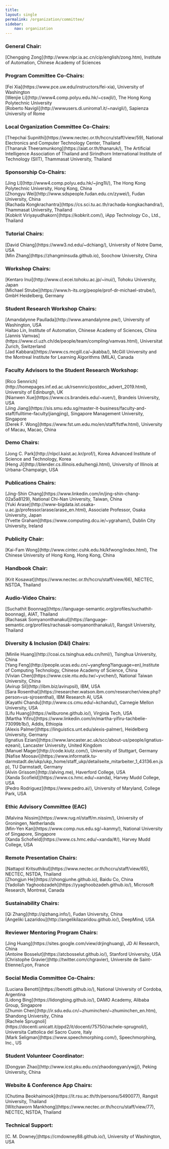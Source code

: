 ```yaml
---
title: 
layout: single
permalink: /organization/committee/
sidebar: 
    nav: organization 
---
```


<h3>General Chair:</h3> 
[Chengqing Zong](http://www.nlpr.ia.ac.cn/cip/english/zong.htm), Institute of Automation, Chinese Academy of Sciences<br>

<h3>Program Committee Co-Chairs:</h3>
[Fei Xia](https://www.pce.uw.edu/instructors/fei-xia),  University of Washington <br>
[Wenjie Li](http://www4.comp.polyu.edu.hk/~cswjli/), The Hong Kong Polytechnic University<br>
[Roberto Navigli](http://wwwusers.di.uniroma1.it/~navigli/), Sapienza University of Rome<br/>

<h3>Local Organization Committee Co-Chairs:</h3>
[Thepchai Supnithi](https://www.nectec.or.th/hccru/staff/view/59), National Electronics and Computer Technology Center, Thailand<br/>
[Thanaruk Theeramunkong](https://aiat.or.th/thanaruk/), The Artificial Intelligence Association of Thailand and Sirindhorn International Institute of Technology (SIIT), Thammasat University, Thailand

<h3>Sponsorship Co-Chairs:</h3>
[Jing LI](http://www4.comp.polyu.edu.hk/~jing1li/),  The Hong Kong Polytechnic University, Hong Kong, China<br/>
[Zhongyu Wei](http://www.sdspeople.fudan.edu.cn/zywei/), Fudan University, China<br/>
[Rachada Kongkrachantra](https://cs.sci.tu.ac.th/rachada-kongkachandra/), Thammasat University, Thailand<br/>
[Kobkrit Viriyayudhakorn](https://kobkrit.com/), iApp Technology Co., Ltd., Thailand<br/>

<h3>Tutorial Chairs:</h3>
[David Chiang](https://www3.nd.edu/~dchiang/), University of Notre Dame, USA<br/>
[Min Zhang](https://zhangminsuda.github.io), Soochow University, China<br/>

<h3>Workshop Chairs:</h3>
[Kentaro Inui](http://www.cl.ecei.tohoku.ac.jp/~inui/), Tohoku University, Japan<br/>
[Michael Strube](https://www.h-its.org/people/prof-dr-michael-strube/), GmbH Heidelberg, Germany<br/>

<h3>Student Research Workshop Chairs:</h3>
[Amandalynne Paullada](http://www.amandalynne.pw/), University of Washington, USA<br/>
Haitao Lin, Institute of Automation, Chinese Academy of Sciences, China<br/>
[Jannis Vamvas](https://www.cl.uzh.ch/de/people/team/compling/vamvas.html), Universitat Zurich, Switzerland<br/>
[Jad Kabbara](https://www.cs.mcgill.ca/~jkabba/), McGill University and the Montreal Institute for Learning Algorithms (MILA), Canada<br/>

<h3>Faculty Advisors to the Student Research Workshop:</h3>
[Rico Sennrich](http://homepages.inf.ed.ac.uk/rsennric/postdoc_advert_2019.html), University of Edinburgh, UK<br/>
[Nianwen Xue](https://www.cs.brandeis.edu/~xuen/), Brandeis University, USA<br/>
[Jing Jiang](https://sis.smu.edu.sg/master-it-business/faculty-and-staff/fulltime-faculty/jiangjing), Singapore Management University, Singapore<br/>
[Derek F. Wong](https://www.fst.um.edu.mo/en/staff/fstfw.html), University of Macau, Macao, China<br/>

<h3>Demo Chairs:</h3>
[Jong C. Park](http://nlpcl.kaist.ac.kr/prof/), Korea Advanced Institute of Science and Technology, Korea<br/>
[Heng Ji](http://blender.cs.illinois.edu/hengji.html), University of Illinois at Urbana-Champaign, USA<br/>

<h3>Publications Chairs:</h3>
[Jing-Shin Chang](https://www.linkedin.com/in/jing-shin-chang-02a5a8129), National Chi-Nan University, Taiwan, China<br/>
[Yuki Arase](http://www-bigdata.ist.osaka-u.ac.jp/professor/arase/arase_en.html),  Associate Professor, Osaka University, Japan<br/>
[Yvette Graham](https://www.computing.dcu.ie/~ygraham/), Dublin City University, Ireland<br/>

<h3>Publicity Chair:</h3>
[Kai-Fam Wong](http://www.cintec.cuhk.edu.hk/kfwong/index.html), The Chinese University of Hong Kong, Hong Kong, China<br/>

<h3>Handbook Chair:</h3>
[Krit Kosawat](https://www.nectec.or.th/hccru/staff/view/66), NECTEC, NSTDA, Thailand<br/>

<h3>Audio-Video Chairs:</h3>
[Suchathit Boonnag](https://language-semantic.org/profiles/suchathit-boonnag), AIAT, Thailand<br/>
[Rachasak Somyanonthanakul](https://language-semantic.org/profiles/rachasak-somyanonthanakul/), Rangsit University, Thailand<br/>

<h3>Diversity & Inclusion (D&I) Chairs:</h3>
[Minlie Huang](http://coai.cs.tsinghua.edu.cn/hml/), Tsinghua University, China<br/>
[Yang Feng](http://people.ucas.edu.cn/~yangfeng?language=en),Institute of Computing Technology, Chinese Academy of Science, China<br/>
[Vivian Chen](https://www.csie.ntu.edu.tw/~yvchen/), National Taiwan University, China <br/>
[Avirup Sil](http://ibm.biz/avirupsil), IBM, USA<br/>
[Sara Rosenthal](https://researcher.watson.ibm.com/researcher/view.php?person=us-sjrosenthal), IBM Research AI, USA<br/>
[Kayathi Chandu](http://www.cs.cmu.edu/~kchandu/), Carnegie Mellon University, USA<br/>
[Lifu Huang](https://wilburone.github.io/), Virginia Tech, USA<br/>
[Martha Yifiru](https://www.linkedin.com/in/martha-yifiru-tachbelie-73099b1b/), Addis, Ethiopia<br/>
[Alexis Palmer](https://linguistics.unt.edu/alexis-palmer), Heidelberg University, Germany<br/>
[Ignatius Eziani](https://www.lancaster.ac.uk/scc/about-us/people/ignatius-ezeani), Lancaster University, United Kingdom<br/>
[Manuel Mager](http://code.kiutz.com/), University of Stuttgart, Germany<br/>
[Nafise Moosavi](https://www.informatik.tu-darmstadt.de/ukp/ukp_home/staff_ukp/detailseite_mitarbeiter_1_43136.en.jsp), TU Darmstadt, Germany<br/>
[Alvin Grissom](http://alving.me), Haverford College, USA<br/>
[Xanda Scofield](https://www.cs.hmc.edu/~xanda), Harvey Mudd College, USA<br/>
[Pedro Rodriguez](https://www.pedro.ai/), University of Maryland, College Park, USA<br/>

<h3>Ethic Advisory Committee (EAC)</h3>
[Malvina Nissim](https://www.rug.nl/staff/m.nissim/), University of Groningen, Netherlands<br/> 
[Min-Yen Kan](https://www.comp.nus.edu.sg/~kanmy/), National University of Singapore, Singapore<br/> 
[Xanda Schofield](https://www.cs.hmc.edu/~xanda/#/), Harvey Mudd College, USA<br/>

<h3>Remote Presentation Chairs:</h3>
[Nattapol Kritsuthikul](https://www.nectec.or.th/hccru/staff/view/65), NECTEC, NSTDA, Thailand<br/>
[Zhongjun He](https://zhongjunhe.github.io), Baidu Co, China<br/>
[Yadollah Yaghoobzadeh](https://yyaghoobzadeh.github.io/), Microsoft Research, Montreal, Canada<br/>

<h3>Sustainability Chairs:</h3>
[Qi Zhang](http://qizhang.info/), Fudan University, China<br/>
[Angeliki Lazaridou](http://angelikilazaridou.github.io/), DeepMind, USA<br/>

<h3>Reviewer Mentoring Program Chairs:</h3>
[Jing Huang](https://sites.google.com/view/drjinghuang), JD AI Research, China<br/>
[Antoine Bosselut](https://atcbosselut.github.io/), Stanford University, USA<br/>
[Christophe Gravier](http://twitter.com/chgravier), Universite de Saint-Etienne/Lyon, France<br/>

<h3>Social Media Committee Co-Chairs:</h3>
[Luciana Benotti](https://benotti.github.io/), National University of Cordoba, Argentina<br/>
[Lidong Bing](https://lidongbing.github.io/), DAMO Academy, Alibaba Group, Singapore<br/>
[Zhumin Chen](http://ir.sdu.edu.cn/~zhuminchen/~zhuminchen_en.htm), Shandong University, China<br/>
[Rachele Sprugnoli](https://docenti.unicatt.it/ppd2/it/docenti/75750/rachele-sprugnoli/), Universita Cattolica del Sacro Cuore, Italy<br/>
[Mark Seligman](https://www.speechmorphing.com/), Speechmorphing, Inc., US<br/>

<h3>Student Volunteer Coordinator:</h3>
[Dongyan Zhao](http://www.icst.pku.edu.cn/zhaodongyan/ywjj/), Peking University, China<br/>

<h3> Website &amp; Conference App Chairs:</h3>
[Chutima Beokhaimook](https://it.rsu.ac.th/th/persons/5490077), Rangsit University, Thailand<br/>
[Witchaworn Mankhong](https://www.nectec.or.th/hccru/staff/view/77), NECTEC, NSTDA, Thailand<br/>

<h3> Technical Support:</h3>
[C. M. Downey](https://cmdowney88.github.io/), University of Washington, USA